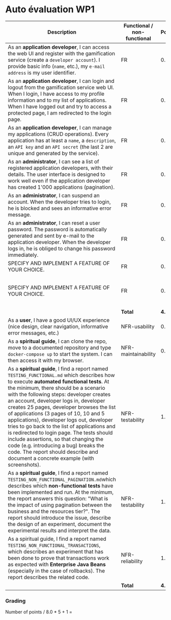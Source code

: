 # Auto évaluation WP1

| Description                                                  | Functional / non-functional | Points | Done/ Not done | Comment (Optional)                                    |
| ------------------------------------------------------------ | --------------------------- | ------ | -------------- | ----------------------------------------------------- |
| As an **application developer**, I can access the web UI and register with the gamification service (create a `developer account`). I provide basic info (`name`, etc.), my `e-mail address` is my user identifier. | FR                          | 0.5 | DONE | |
| As an **application developer**, I can login and logout from the gamification service web UI. When I login, I have access to my profile information and to my list of applications. When I have logged out and try to access a protected page, I am redirected to the login page. | FR |0.5| DONE | Reste le Security Filter !!! |
| As an **application developer**, I can manage my applications (CRUD operations). Every application has at least a `name`, a `description`, an `API key` and an `API secret` (the last 2 are unique and generated by the service). | FR                          | 0.5 | DONE | |
| As an **administrator**, I can see a list of registered application developers, with their details. The user interface is designed to work well even if the application developer has created 1'000 applications (pagination). | FR                          | 0.5  | DONE | |
| As an **administrator**, I can suspend an account. When the developer tries to login, he is blocked and sees an informative error message. | FR                          | 0.5  | DONE | |
| As an **administrator**, I can reset a user password. The password is automatically generated and sent by e-mail to the application developer. When the developer logs in, he is obliged to change his password immediately. | FR |0.5 | DONE | |
| SPECIFY AND IMPLEMENT A FEATURE OF YOUR CHOICE. | FR |0.5 | DONE | Oublie password |
| SPECIFY AND IMPLEMENT A FEATURE OF YOUR CHOICE. | FR |0.5 | DONE | Email lors de la création du compte |
| | **Total** | **4.0** |||
| As a **user**, I have a good UI/UX experience (nice design, clear navigation, informative error messages, etc.) | NFR-usability |0.5 | DONE | |
| As a **spiritual guide**, I can clone the repo, move to a documented repository and type `docker-compose up` to start the system. I can then access it with my browser. | NFR-maintainability         | 0.5  | DONE | |
| As a **spiritual guide**, I find a report named `TESTING_FUNCTIONAL.md` which describes how to execute **automated functional tests**. At the minimum, there should be a scenario with the following steps: developer creates an account, developer logs in, developer creates 25 pages, developer browses the list of applications (3 pages of 10, 10 and 5 applications), developer logs out, developer tries to go back to the list of applications and is redirected to login page. The tests should include assertions, so that changing the code (e.g. introducing a bug) breaks the code. The report should describe and document a concrete example (with screenshots). | NFR-testability             | 1.0  | | |
| As a **spiritual guide**, I find a report named `TESTING_NON_FUNCTIONAL_PAGINATION.md`which describes which **non-functional tests** have been implemented and run. At the minimum, the report answers this question: "What is the impact of using pagination between the business and the resources tier?". The report should introduce the issue, describe the design of an experiment, document the experimental results and interpret the data. | NFR-testability             | 1.0  | | |
| As a spiritual guide, I find a report named `TESTING_NON_FUNCTIONAL_TRANSACTIONS`, which describes an experiment that has been done to prove that transactions work as expected with **Enterprise Java Beans** (especially in the case of rollbacks). The report describes the related code. | NFR-reliability | 1.0  | | |
|                                                              | **Total** | **4.0** |||



### Grading

Number of points  / 8.0 * 5 + 1 = 








